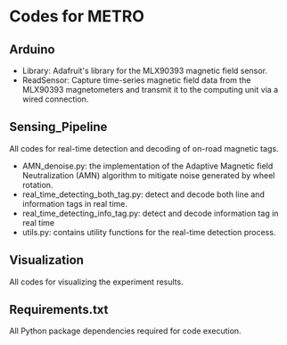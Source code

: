 # Codes for METRO

## Arduino
- Library: Adafruit's library for the MLX90393 magnetic field sensor.
- ReadSensor: Capture time-series magnetic field data from the MLX90393 magnetometers and transmit it to the computing unit via a wired connection.

## Sensing_Pipeline
All codes for real-time detection and decoding of on-road magnetic tags.

- AMN_denoise.py: the implementation of the Adaptive Magnetic field Neutralization (AMN) algorithm to mitigate noise generated by wheel rotation.
- real_time_detecting_both_tag.py: detect and decode both line and information tags in real time.
- real_time_detecting_info_tag.py: detect and decode information tag in real time
- utils.py: contains utility functions for the real-time detection process.


## Visualization
All codes for visualizing the experiment results.

## Requirements.txt
All Python package dependencies required for code execution.
